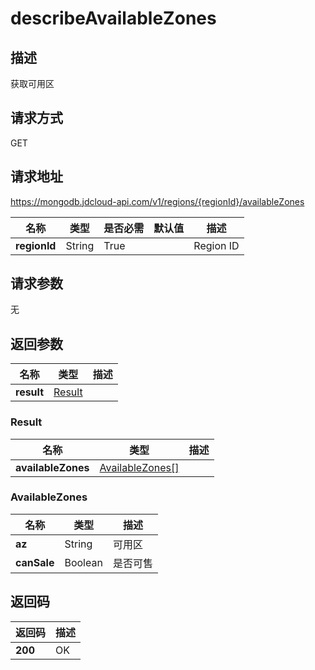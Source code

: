 # describeAvailableZones


## 描述
获取可用区

## 请求方式
GET

## 请求地址
https://mongodb.jdcloud-api.com/v1/regions/{regionId}/availableZones

|名称|类型|是否必需|默认值|描述|
|---|---|---|---|---|
|**regionId**|String|True| |Region ID|

## 请求参数
无


## 返回参数
|名称|类型|描述|
|---|---|---|
|**result**|[Result](describeavailablezones#result)| |

### <div id="result">Result</div>
|名称|类型|描述|
|---|---|---|
|**availableZones**|[AvailableZones[]](describeavailablezones#availablezones)| |
### <div id="availablezones">AvailableZones</div>
|名称|类型|描述|
|---|---|---|
|**az**|String|可用区|
|**canSale**|Boolean|是否可售|

## 返回码
|返回码|描述|
|---|---|
|**200**|OK|
